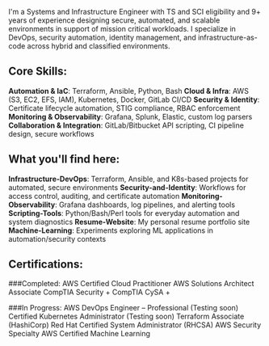 I'm a Systems and Infrastructure Engineer with TS and SCI eligibility and 9+ years of experience designing secure, automated, and scalable environments in support of mission critical workloads. I specialize in DevOps, security automation, identity management, and infrastructure-as-code across hybrid and classified environments.

## Core Skills:
**Automation & IaC**: Terraform, Ansible, Python, Bash
**Cloud & Infra**: AWS (S3, EC2, EFS, IAM), Kubernetes, Docker, GitLab CI/CD
**Security & Identity**: Certificate lifecycle automation, STIG compliance, RBAC enforcement
**Monitoring & Observability**: Grafana, Splunk, Elastic, custom log parsers
**Collaboration & Integration**: GitLab/Bitbucket API scripting, CI pipeline design, secure workflows

## What you'll find here:
**Infrastructure-DevOps**:	Terraform, Ansible, and K8s-based projects for automated, secure environments
**Security-and-Identity**: Workflows for access control, auditing, and certificate automation
**Monitoring-Observability**:	Grafana dashboards, log pipelines, and alerting tools
**Scripting-Tools**:	Python/Bash/Perl tools for everyday automation and system diagnostics
**Resume-Website**:	My personal resume portfolio site
**Machine-Learning**:	Experiments exploring ML applications in automation/security contexts

## Certifications:
###Completed:
AWS Certified Cloud Practitioner
AWS Solutions Architect Associate
CompTIA Security +
CompTIA CySA +

###In Progress:
AWS DevOps Engineer – Professional (Testing soon)
Certified Kubernetes Administrator (Testing soon)
Terraform Associate (HashiCorp)
Red Hat Certified System Administrator (RHCSA)
AWS Security Specialty
AWS Certified Machine Learning

<!--
**JosephDiNapoli/JosephDiNapoli** is a ✨ _special_ ✨ repository because its `README.md` (this file) appears on your GitHub profile.

Here are some ideas to get you started:

- 🔭 I’m currently working on ...
- 🌱 I’m currently learning ...
- 👯 I’m looking to collaborate on ...
- 🤔 I’m looking for help with ...
- 💬 Ask me about ...
- 📫 How to reach me: ...
- 😄 Pronouns: ...
- ⚡ Fun fact: ...
-->
